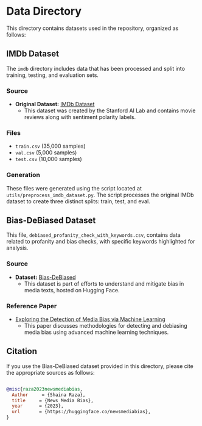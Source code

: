 # Data Directory

This directory contains datasets used in the repository, organized as follows:

## IMDb Dataset

The `imdb` directory includes data that has been processed and split into training, testing, and evaluation sets. 

### Source
- **Original Dataset:** [IMDb Dataset](https://ai.stanford.edu/~amaas/data/sentiment/)
  - This dataset was created by the Stanford AI Lab and contains movie reviews along with sentiment polarity labels.

### Files
- `train.csv` (35,000 samples)
- `val.csv` (5,000 samples)
- `test.csv` (10,000 samples)

### Generation
These files were generated using the script located at `utils/preprocess_imdb_dataset.py`. The script processes the original IMDb dataset to create three distinct splits: train, test, and eval.

## Bias-DeBiased Dataset

This file, `debiased_profanity_check_with_keywords.csv`, contains data related to profanity and bias checks, with specific keywords highlighted for analysis.

### Source
- **Dataset:** [Bias-DeBiased](https://huggingface.co/datasets/newsmediabias/Bias-DeBiased)
  - This dataset is part of efforts to understand and mitigate bias in media texts, hosted on Hugging Face.

### Reference Paper
- [Exploring the Detection of Media Bias via Machine Learning](https://arxiv.org/abs/2404.01399)
  - This paper discusses methodologies for detecting and debiasing media bias using advanced machine learning techniques.


## Citation
If you use the Bias-DeBiased dataset provided in this directory, please cite the appropriate sources as follows:

```bibtex

@misc{raza2023newsmediabias,
  Author     = {Shaina Raza},
  title     = {News Media Bias},
  year      = {2023},
  url       = {https://huggingface.co/newsmediabias},
}
